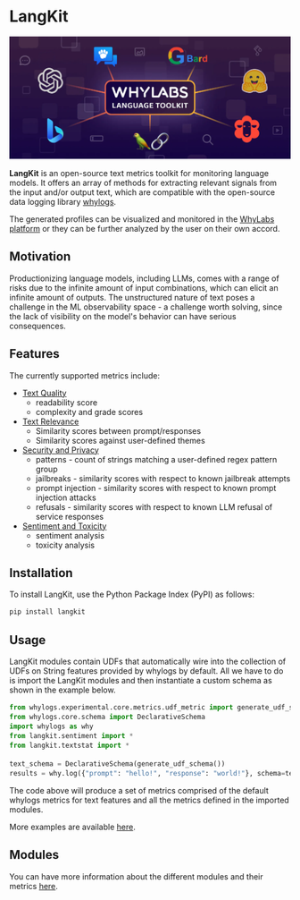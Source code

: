 # LangKit

![LangKit graphic](static/img/LangKit_graphic.png)

**LangKit** is an open-source text metrics toolkit for monitoring language models. It offers an array of methods for extracting relevant signals from the input and/or output text, which are compatible with the open-source data logging library [whylogs](https://whylogs.readthedocs.io/en/latest).

The generated profiles can be visualized and monitored in the [WhyLabs platform](https://whylabs.ai/) or they can be further analyzed by the user on their own accord.

## Motivation

Productionizing language models, including LLMs, comes with a range of risks due to the infinite amount of input combinations, which can elicit an infinite amount of outputs. The unstructured nature of text poses a challenge in the ML observability space - a challenge worth solving, since the lack of visibility on the model's behavior can have serious consequences.

## Features

The currently supported metrics include:
- [Text Quality](langkit/docs/features/quality.md)
    - readability score
    - complexity and grade scores
- [Text Relevance](langkit/docs/features/relevance.md)
    - Similarity scores between prompt/responses
    - Similarity scores against user-defined themes
- [Security and Privacy](langkit/docs/features/security.md)
    - patterns - count of strings matching a user-defined regex pattern group
    - jailbreaks - similarity scores with respect to known jailbreak attempts
    - prompt injection - similarity scores with respect to known prompt injection attacks
    - refusals - similarity scores with respect to known LLM refusal of service responses
- [Sentiment and Toxicity](langkit/docs/features/sentiment.md)
    - sentiment analysis
    - toxicity analysis

## Installation

To install LangKit, use the Python Package Index (PyPI) as follows:

```bash
pip install langkit
```

## Usage

LangKit modules contain UDFs that automatically wire into the collection of UDFs on String features provided by whylogs by default. All we have to do is import the LangKit modules and then instantiate a custom schema as shown in the example below.

```python
from whylogs.experimental.core.metrics.udf_metric import generate_udf_schema
from whylogs.core.schema import DeclarativeSchema
import whylogs as why
from langkit.sentiment import *
from langkit.textstat import *

text_schema = DeclarativeSchema(generate_udf_schema())
results = why.log({"prompt": "hello!", "response": "world!"}, schema=text_schema)

```

The code above will produce a set of metrics comprised of the default whylogs metrics for text features and all the metrics defined in the imported modules.

More examples are available [here](https://github.com/whylabs/LanguageToolkit/tree/main/langkit/examples).

## Modules

You can have more information about the different modules and their metrics [here](langkit/docs/modules.md).
